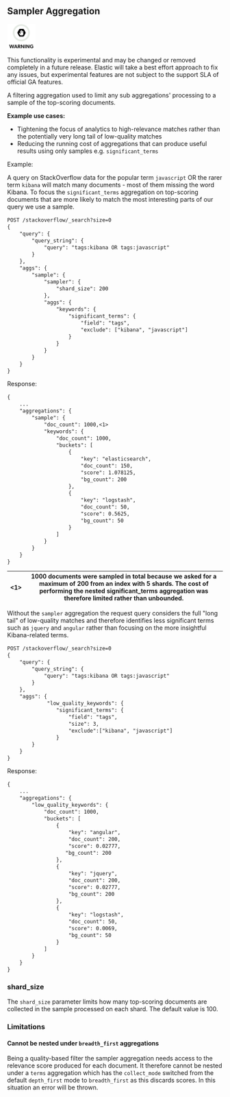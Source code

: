 ## Sampler Aggregation

![Warning](/images/icons/warning.png)

This functionality is experimental and may be changed or removed completely in a future release. Elastic will take a best effort approach to fix any issues, but experimental features are not subject to the support SLA of official GA features.

A filtering aggregation used to limit any sub aggregations' processing to a sample of the top-scoring documents.

 **Example use cases:**

  * Tightening the focus of analytics to high-relevance matches rather than the potentially very long tail of low-quality matches 
  * Reducing the running cost of aggregations that can produce useful results using only samples e.g. `significant_terms`



Example:

A query on StackOverflow data for the popular term `javascript` OR the rarer term `kibana` will match many documents - most of them missing the word Kibana. To focus the `significant_terms` aggregation on top-scoring documents that are more likely to match the most interesting parts of our query we use a sample.
    
    
    POST /stackoverflow/_search?size=0
    {
        "query": {
            "query_string": {
                "query": "tags:kibana OR tags:javascript"
            }
        },
        "aggs": {
            "sample": {
                "sampler": {
                    "shard_size": 200
                },
                "aggs": {
                    "keywords": {
                        "significant_terms": {
                            "field": "tags",
                            "exclude": ["kibana", "javascript"]
                        }
                    }
                }
            }
        }
    }

Response:
    
    
    {
        ...
        "aggregations": {
            "sample": {
                "doc_count": 1000,<1>
                "keywords": {
                    "doc_count": 1000,
                    "buckets": [
                        {
                            "key": "elasticsearch",
                            "doc_count": 150,
                            "score": 1.078125,
                            "bg_count": 200
                        },
                        {
                            "key": "logstash",
                            "doc_count": 50,
                            "score": 0.5625,
                            "bg_count": 50
                        }
                    ]
                }
            }
        }
    }

<1>| 1000 documents were sampled in total because we asked for a maximum of 200 from an index with 5 shards. The cost of performing the nested significant_terms aggregation was therefore limited rather than unbounded.     
---|---  
  
Without the `sampler` aggregation the request query considers the full "long tail" of low-quality matches and therefore identifies less significant terms such as `jquery` and `angular` rather than focusing on the more insightful Kibana-related terms.
    
    
    POST /stackoverflow/_search?size=0
    {
        "query": {
            "query_string": {
                "query": "tags:kibana OR tags:javascript"
            }
        },
        "aggs": {
                 "low_quality_keywords": {
                    "significant_terms": {
                        "field": "tags",
                        "size": 3,
                        "exclude":["kibana", "javascript"]
                    }
            }
        }
    }

Response:
    
    
    {
        ...
        "aggregations": {
            "low_quality_keywords": {
                "doc_count": 1000,
                "buckets": [
                    {
                        "key": "angular",
                        "doc_count": 200,
                        "score": 0.02777,
                       "bg_count": 200
                    },
                    {
                        "key": "jquery",
                        "doc_count": 200,
                        "score": 0.02777,
                        "bg_count": 200
                    },
                    {
                        "key": "logstash",
                        "doc_count": 50,
                        "score": 0.0069,
                        "bg_count": 50
                    }
                ]
            }
        }
    }

### shard_size

The `shard_size` parameter limits how many top-scoring documents are collected in the sample processed on each shard. The default value is 100.

### Limitations

#### Cannot be nested under `breadth_first` aggregations

Being a quality-based filter the sampler aggregation needs access to the relevance score produced for each document. It therefore cannot be nested under a `terms` aggregation which has the `collect_mode` switched from the default `depth_first` mode to `breadth_first` as this discards scores. In this situation an error will be thrown.
